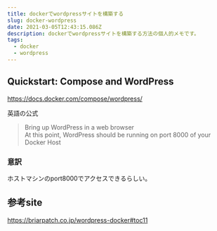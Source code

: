 ```yaml
---
title: dockerでwordpressサイトを構築する
slug: docker-wordpress
date: 2021-03-05T12:43:15.086Z
description: dockerでwordpressサイトを構築する方法の個人的メモです。
tags:
  - docker
  - wordpress
---
```

## Quickstart: Compose and WordPress
<https://docs.docker.com/compose/wordpress/>

英語の公式

>Bring up WordPress in a web browser  
At this point, WordPress should be running on port 8000 of your Docker Host

### 意訳

ホストマシンのport8000でアクセスできるらしい。

## 参考site

<https://briarpatch.co.jp/wordpress-docker#toc11>